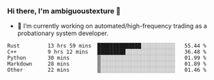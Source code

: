 ### Hi there, I'm ambiguoustexture 👋

<!--
**ambiguoustexture/ambiguoustexture** is a ✨ _special_ ✨ repository because its `README.md` (this file) appears on your GitHub profile.

Here are some ideas to get you started:
-->
- 🔭 I’m currently working on automated/high-frequency trading as a probationary system developer.
<!--START_SECTION:waka-->

```text
Rust         13 hrs 59 mins  ██████████████░░░░░░░░░░░   55.44 %
C++          9 hrs 12 mins   █████████░░░░░░░░░░░░░░░░   36.48 %
Python       30 mins         ▒░░░░░░░░░░░░░░░░░░░░░░░░   01.99 %
Markdown     28 mins         ▒░░░░░░░░░░░░░░░░░░░░░░░░   01.89 %
Other        22 mins         ▒░░░░░░░░░░░░░░░░░░░░░░░░   01.46 %
```

<!--END_SECTION:waka-->
